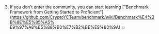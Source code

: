 3. If you don't enter the community, you can start learning ["Benchmark Framework from Getting Started to Proficient"] (https://github.com/CryptoYCTeam/benchmark/wiki/Benchmark%E4%BB%8E%E5%85%A5% E9%97%A8%E5%88%B0%E7%B2%BE%E9%80%9A) :boom:
